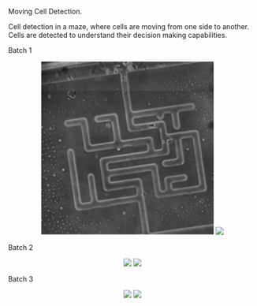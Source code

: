 Moving Cell Detection.

Cell detection in a maze, where cells are moving from one side to another.
Cells are detected to understand their decision making capabilities.
 
Batch 1 
<p align="center">
  <img src="https://github.com/bhaumikmistry/CellDetection/blob/master/1.png" width="350"/>
  <img src="CellDetection/4.png" width="350"/>
</p>

Batch 2 
<p align="center">
  <img src="CellDetection/2.png" width="350"/>
  <img src="CellDetection/5.png" width="350"/>
</p>

Batch 3 
<p align="center">
  <img src="CellDetection/3.png" width="350"/>
  <img src="CellDetection/6.png" width="350"/>
</p>

